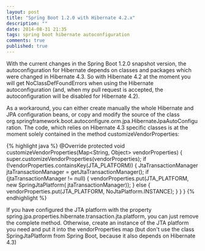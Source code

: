 ```yaml
---
layout: post
title: "Spring Boot 1.2.0 with Hibernate 4.2.x"
description: ""
date: 2014-08-31 21:35
tags: spring boot hibernate autoconfiguration
comments: true
published: true
---
```


With the current changes in the Spring Boot 1.2.0 snapshot version, the autoconfiguration for Hibernate depends on classes
and packages which were changed in Hibernate 4.3. So with Hibernate 4.2 at the moment you will get NoClassDefFoundErrors
when using the Hibernate autoconfiguration (and, when my pull request is accepted, the autoconfiguration will be disabled
for Hibernate 4.2).

As a workaround, you can either create manually the whole Hibernate and JPA configuration beans, or copy and modify the source of the class
org.springframework.boot.autoconfigure.orm.jpa.HibernateJpaAutoConfiguration.
The code, which relies on Hibernate 4.3 specific classes is at the moment solely contained in the method customizeVendorProperties:

{% highlight java %}
@Override
protected void customizeVendorProperties(Map<String, Object> vendorProperties) {
    super.customizeVendorProperties(vendorProperties);
    if (!vendorProperties.containsKey(JTA_PLATFORM)) {
        JtaTransactionManager jtaTransactionManager = getJtaTransactionManager();
        if (jtaTransactionManager != null) {
            vendorProperties.put(JTA_PLATFORM, new SpringJtaPlatform(
                    jtaTransactionManager));
        }
        else {
            vendorProperties.put(JTA_PLATFORM, NoJtaPlatform.INSTANCE);
        }
    }
}
{% endhighlight %}

If you have configured the JTA platform with the property spring.jpa.properties.hibernate.transaction.jta.platform, you can just
remove the complete method. Otherwise, create an instance of the JTA platform you need and put it into the vendorProperties map (but don't use
the class SpringJtaPlatform from Spring Boot, because it also depends on Hibernate 4.3)